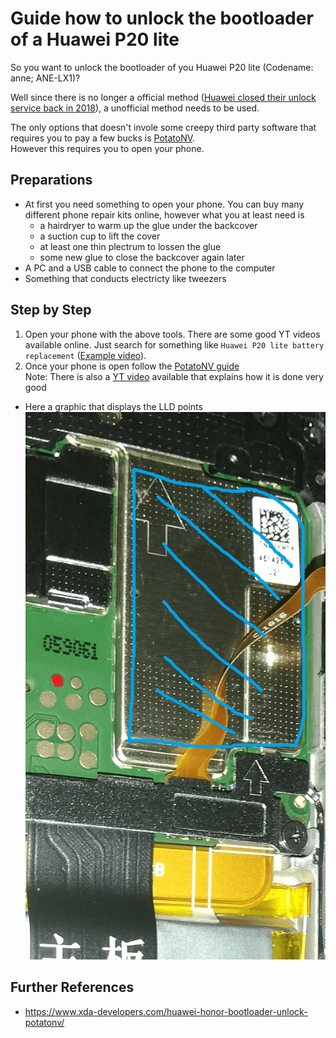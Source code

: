 # Guide how to unlock the bootloader of a Huawei P20 lite

So you want to unlock the bootloader of you Huawei P20 lite (Codename: anne; ANE-LX1)?

Well since there is no longer a official method ([Huawei closed their unlock service back in 2018](https://www.xda-developers.com/huawei-stop-providing-bootloader-unlock-codes/)),
a unofficial method needs to be used.

The only options that doesn't invole some creepy third party software that requires you to pay a few bucks is [PotatoNV](https://github.com/mashed-potatoes/PotatoNV).<br/>
However this requires you to open your phone.

## Preparations
* At first you need something to open your phone. You can buy many different phone repair kits online, however what you at least need is
  * a hairdryer to warm up the glue under the backcover
  * a suction cup to lift the cover
  * at least one thin plectrum to lossen the glue
  * some new glue to close the backcover again later
* A PC and a USB cable to connect the phone to the computer
* Something that conducts electricty like tweezers

## Step by Step
1. Open your phone with the above tools. There are some good YT videos available online. Just search for something like ``Huawei P20 lite battery replacement`` ([Example video](https://www.youtube.com/watch?v=E1fsb9Jws60)).
2. Once your phone is open follow the [PotatoNV guide](https://github.com/mashed-potatoes/PotatoNV)<br/>Note: There is also a [YT video](https://www.youtube.com/watch?v=YK9dlYUM6NM) available that explains how it is done very good
  * Here a graphic that displays the LLD points<br>![LLD points](./assets/LLD-P20lite.png)
  


## Further References
* https://www.xda-developers.com/huawei-honor-bootloader-unlock-potatonv/
